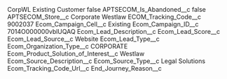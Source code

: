 <?xml version="1.0" encoding="UTF-8"?>
<CustomMetadata xmlns="http://soap.sforce.com/2006/04/metadata" xmlns:xsi="http://www.w3.org/2001/XMLSchema-instance" xmlns:xsd="http://www.w3.org/2001/XMLSchema">
    <label>CorpWL Existing Customer</label>
    <protected>false</protected>
    <values>
        <field>APTSECOM_Is_Abandoned__c</field>
        <value xsi:type="xsd:boolean">false</value>
    </values>
    <values>
        <field>APTSECOM_Store__c</field>
        <value xsi:type="xsd:string">Corporate Westlaw</value>
    </values>
    <values>
        <field>ECOM_Tracking_Code__c</field>
        <value xsi:type="xsd:string">9002037</value>
    </values>
    <values>
        <field>Ecom_Campaign_Cell__c</field>
        <value xsi:type="xsd:string">Existing</value>
    </values>
    <values>
        <field>Ecom_Campaign_ID__c</field>
        <value xsi:type="xsd:string">7014O000000vblUQAQ</value>
    </values>
    <values>
        <field>Ecom_Lead_Description__c</field>
        <value xsi:nil="true"/>
    </values>
    <values>
        <field>Ecom_Lead_Score__c</field>
        <value xsi:nil="true"/>
    </values>
    <values>
        <field>Ecom_Lead_Source__c</field>
        <value xsi:type="xsd:string">Website</value>
    </values>
    <values>
        <field>Ecom_Lead_Type__c</field>
        <value xsi:nil="true"/>
    </values>
    <values>
        <field>Ecom_Organization_Type__c</field>
        <value xsi:type="xsd:string">CORPORATE</value>
    </values>
    <values>
        <field>Ecom_Product_Solution_of_Interest__c</field>
        <value xsi:type="xsd:string">Westlaw</value>
    </values>
    <values>
        <field>Ecom_Source_Description__c</field>
        <value xsi:nil="true"/>
    </values>
    <values>
        <field>Ecom_Source_Type__c</field>
        <value xsi:type="xsd:string">Legal Solutions</value>
    </values>
    <values>
        <field>Ecom_Tracking_Code_Url__c</field>
        <value xsi:nil="true"/>
    </values>
    <values>
        <field>End_Journey_Reason__c</field>
        <value xsi:nil="true"/>
    </values>
</CustomMetadata>
